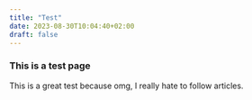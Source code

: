 ```yaml
---
title: "Test"
date: 2023-08-30T10:04:40+02:00
draft: false
---
```


### This is a test page

This is a great test because omg, I really hate to follow articles.

